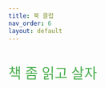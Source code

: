 ```yaml
---
title: 북 클럽
nav_order: 6
layout: default
---
```


<h1 style="color:#4caf50;font-weight:500;">책 좀 읽고 살자</h1>
